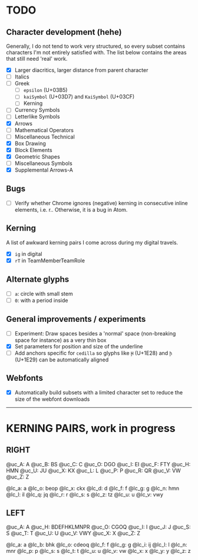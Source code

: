 # TODO

## Character development (hehe)

Generally, I do not tend to work very structured, so every subset contains characters I'm not entirely satisfied with. The list below contains the areas that still need 'real' work.

- [x] Larger diacritics, larger distance from parent character
- [ ] Italics
- [ ] Greek
  - [ ] `epsilon` (U+03B5)
  - [ ] `kaiSymbol` (U+03D7) and `KaiSymbol` (U+03CF)
  - [ ] Kerning
- [ ] Currency Symbols
- [ ] Letterlike Symbols
- [x] Arrows
- [ ] Mathematical Operators
- [ ] Miscellaneous Technical
- [x] Box Drawing
- [x] Block Elements
- [x] Geometric Shapes
- [ ] Miscellaneous Symbols
- [x] Supplemental Arrows-A

## Bugs

- [ ] Verify whether Chrome ignores (negative) kerning in consecutive inline elements, i.e. <span>r</span><span>.</span>. Otherwise, it is a bug in Atom.

## Kerning

A list of awkward kerning pairs I come across during my digital travels.

- [x] `ig` in digital
- [x] `rT` in TeamMemberTeamRole

## Alternate glyphs

- [ ] `a`: circle with small stem
- [ ] `0`: with a period inside

## General improvements / experiments

- [ ] Experiment: Draw spaces besides a 'normal' space (non-breaking space for instance) as a very thin box
- [x] Set parameters for position and size of the underline
- [ ] Add anchors specific for `cedilla` so glyphs like `Ḩ` (U+1E28) and `ḩ` (U+1E29) can be automatically aligned

## Webfonts

- [x] Automatically build subsets with a limited character set to reduce the size of the webfont downloads

-----

# KERNING PAIRS, work in progress

## RIGHT

@uc_A: A
@uc_B: BS
@uc_C: C
@uc_O: DGO
@uc_I: EI
@uc_F: FTY
@uc_H: HMN
@uc_U: JU
@uc_X: KX
@uc_L: L
@uc_P: P
@uc_R: QR
@uc_V: VW
@uc_Z: Z

@lc_a: a
@lc_o: beop
@lc_x: ckx
@lc_d: d
@lc_f: f
@lc_g: g
@lc_n: hmn
@lc_l: il
@lc_q: jq
@lc_r: r
@lc_s: s
@lc_z: tz
@lc_u: u
@lc_v: vwy

## LEFT

@uc_A: A
@uc_H: BDEFHKLMNPR
@uc_O: CGOQ
@uc_I: I
@uc_J: J
@uc_S: S
@uc_T: T
@uc_U: U
@uc_V: VWY
@uc_X: X
@uc_Z: Z

@lc_a: a
@lc_b: bhk
@lc_o: cdeoq
@lc_f: f
@lc_g: g
@lc_i: ij
@lc_l: l
@lc_n: mnr
@lc_p: p
@lc_s: s
@lc_t: t
@lc_u: u
@lc_v: vw
@lc_x: x
@lc_y: y
@lc_z: z
